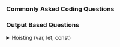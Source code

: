 ### Commonly Asked Coding Questions
### Output Based Questions

<details>
  <summary> Hoisting (var, let, const) </summary>
  
  #### Hoisting
  **Question 1** (Important):
  ```js
let arr = [1,2];
for(var i = 0; i<arr.length;i++){
setTimeout(()=>{
console.log(i);
},[1000])
}
```
**Output**:
```js
2
2
```
**Explanation**:
Since `var` is global-scoped, the value of `i` is shared across all iterations of the loop. By the time the `setTimeout` callbacks execute (after 1000ms), the loop will have completed, and `i` will have the value `2` (the length of the array).
`i = 0` for the 1st time
`i = 1` for the 2nd time 
Then `i = 2` checks the for loop length is `2 < 2` which is false but as i is `var` after settimeout `i` will be printed `2`

**Question 2** Temporal Dead Zone
```js
console.log(a);
var a = 10;

console.log(b);
let b = 20;

```
**Output**:
```js
undefined
ReferenceError: Cannot access 'b' before initialization
```
**Explanation**:
`var` declarations are hoisted (moved to the top of their scope) and initialized with undefined. So, `console.log(a)` works but prints undefined.
let declarations are also hoisted but are in the temporal dead zone until their initialization. Accessing b before the let b = 20 line throws a ReferenceError

**Question 3**: `var` in a loop
```js
for (var i = 0; i < 3; i++) {
  setTimeout(() => console.log(i), 1000);
}
```
**Output**:
```js
3
3
3
```
**Explanation**:
Similar to Question 1

**Question 4**: `let` in a loop
```js
for (let i = 0; i < 3; i++) {
  setTimeout(() => console.log(i), 1000);
}

```
**Output**:
```js
0
1
2
```
**Explanation**:
`let` is block-scoped, so each iteration of the loop creates a new instance of `i` that is preserved for the `setTimeout` callback.

**Question 5** : `const` in a loop
```js
for (const i = 0; i < 3; i++) {
  console.log(i);
}
```
**Output**:
```js
TypeError: Assignment to constant variable.
```
**Explanation**:
`const` variables cannot be reassigned. The loop tries to increment `i`, causing a `TypeError`.

**Question 6** : Re-declaration
```js
var a = 10;
var a = 20;

let b = 30;
let b = 40;

const c = 50;
const c = 60;

```
**Output**:
```js
No Error for var
SyntaxError: Identifier 'b' has already been declared
SyntaxError: Identifier 'c' has already been declared

```
**Explanation**:
`let` and `const` do not allow re-declaration in the same scope and throw a SyntaxError.

**Question 7** : Block Scope
```js
{
  let a = 10;
  var b = 20;
}
console.log(a);
console.log(b);

```
**Output**:
```js
ReferenceError: a is not defined
20
```
**Explanation**:
`let` is blocked scope so a is not reachable. whereas `var` is global scope so prints `20`

**Question 8** : Shadowing
```js
let x = 10;
{
  var x = 20;
}

```
**Output**:
```js
SyntaxError: Identifier 'x' has already been declared
```
**Explanation**:
A `SyntaxError` is thrown because `x` is already declared with let.
`var` and `let` declarations cannot co-exist in the same scope.

**Question 9** : Scoping with Functions
```js
function test() {
  if (true) {
    var a = 10;
    let b = 20;
  }
  console.log(a);
  console.log(b);
}
test();

```
**Output**:
```js
10
ReferenceError: b is not defined
```
**Explanation**:
let is block-scoped, so b is not accessible outside the if block.

**Question 10** : Global `var` vs Global `let`
```js
var a = 10;
let b = 20;

window.a = 30; // works in browsers
window.b = 40;

console.log(a, b);
console.log(window.a, window.b);

```
**Output**:
```js
10 20
30 undefined
```
**Explanation**:
`let` does not create a property on the `window` object.

**Question 11** : `var` Hoisting in Functions (Important)
```js
function test() {
  console.log(a);
  var a = 10;
  function a() {}
}
test();

```
**Output**:
```js
[Function: a]
```
**Explanation**:
Function declarations take precedence over var declarations during hoisting, so a is initially a function

**Question 12** : Default Values and Hoisting (Important)
```js
console.log(foo());
function foo() {
  return "Hello";
}
var foo = function () {
  return "Hi";
};

```
**Output**:
```js
"Hello"
```
**Explanation**:
- Function declarations are hoisted with the function definition.
- The `foo` function declaration is hoisted, and the `var foo` assignment comes later, so the original `foo` function executes.


**Question 13**
```js

```
**Output**:
```js

```
**Explanation**:

**Question 14**
```js

```
**Output**:
```js

```
**Explanation**:

**Question 15**
```js

```
**Output**:
```js

```
**Explanation**:

</details>

